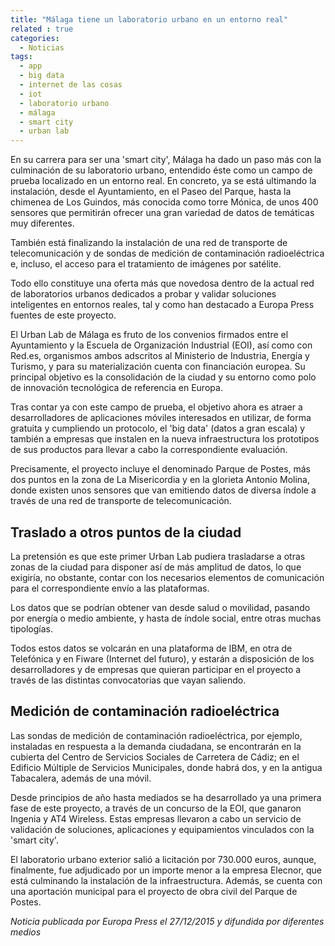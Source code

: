 ```yaml
---
title: "Málaga tiene un laboratorio urbano en un entorno real"
related : true
categories:
  - Noticias
tags: 
  - app
  - big data
  - internet de las cosas
  - iot
  - laboratorio urbano
  - málaga
  - smart city
  - urban lab
---
```


En su carrera para ser una 'smart city', Málaga ha dado un paso más con la
culminación de su laboratorio urbano, entendido éste como un campo de prueba
localizado en un entorno real. En concreto, ya se está ultimando la instalación,
desde el Ayuntamiento, en el Paseo del Parque, hasta la chimenea de Los Guindos,
más conocida como torre Mónica, de unos 400 sensores que permitirán ofrecer una
gran variedad de datos de temáticas muy diferentes.

También está finalizando la instalación de una red de transporte de
telecomunicación y de sondas de medición de contaminación radioeléctrica e,
incluso, el acceso para el tratamiento de imágenes por satélite.

Todo ello constituye una oferta más que novedosa dentro de la actual red de
laboratorios urbanos dedicados a probar y validar soluciones inteligentes en
entornos reales, tal y como han destacado a Europa Press fuentes de este
proyecto.

El Urban Lab de Málaga es fruto de los convenios firmados entre el Ayuntamiento
y la Escuela de Organización Industrial (EOI), así como con Red.es, organismos
ambos adscritos al Ministerio de Industria, Energía y Turismo, y para su
materialización cuenta con financiación europea. Su principal objetivo es la
consolidación de la ciudad y su entorno como polo de innovación tecnológica de
referencia en Europa.

Tras contar ya con este campo de prueba, el objetivo ahora es atraer a
desarrolladores de aplicaciones móviles interesados en utilizar, de forma
gratuita y cumpliendo un protocolo, el 'big data' (datos a gran escala) y
también a empresas que instalen en la nueva infraestructura los prototipos de
sus productos para llevar a cabo la correspondiente evaluación.

Precisamente, el proyecto incluye el denominado Parque de Postes, más dos puntos
en la zona de La Misericordia y en la glorieta Antonio Molina, donde existen
unos sensores que van emitiendo datos de diversa índole a través de una red de
transporte de telecomunicación.

## Traslado a otros puntos de la ciudad

La pretensión es que este primer Urban Lab pudiera trasladarse a otras zonas de
la ciudad para disponer así de más amplitud de datos, lo que exigiría, no
obstante, contar con los necesarios elementos de comunicación para el
correspondiente envío a las plataformas.

Los datos que se podrían obtener van desde salud o movilidad, pasando por
energía o medio ambiente, y hasta de índole social, entre otras muchas
tipologías.

Todos estos datos se volcarán en una plataforma de IBM, en otra de Telefónica y
en Fiware (Internet del futuro), y estarán a disposición de los desarrolladores
y de empresas que quieran participar en el proyecto a través de las distintas
convocatorias que vayan saliendo.

## Medición de contaminación radioeléctrica

Las sondas de medición de contaminación radioeléctrica, por ejemplo, instaladas
en respuesta a la demanda ciudadana, se encontrarán en la cubierta del Centro de
Servicios Sociales de Carretera de Cádiz; en el Edificio Múltiple de Servicios
Municipales, donde habrá dos, y en la antigua Tabacalera, además de una móvil.

Desde principios de año hasta mediados se ha desarrollado ya una primera fase de
este proyecto, a través de un concurso de la EOI, que ganaron Ingenia y AT4
Wireless. Estas empresas llevaron a cabo un servicio de validación de
soluciones, aplicaciones y equipamientos vinculados con la 'smart city'.

El laboratorio urbano exterior salió a licitación por 730.000 euros, aunque,
finalmente, fue adjudicado por un importe menor a la empresa Elecnor, que está
culminando la instalación de la infraestructura. Además, se cuenta con una
aportación municipal para el proyecto de obra civil del Parque de Postes.

*Noticia publicada por Europa Press el 27/12/2015 y difundida por diferentes
medios*
